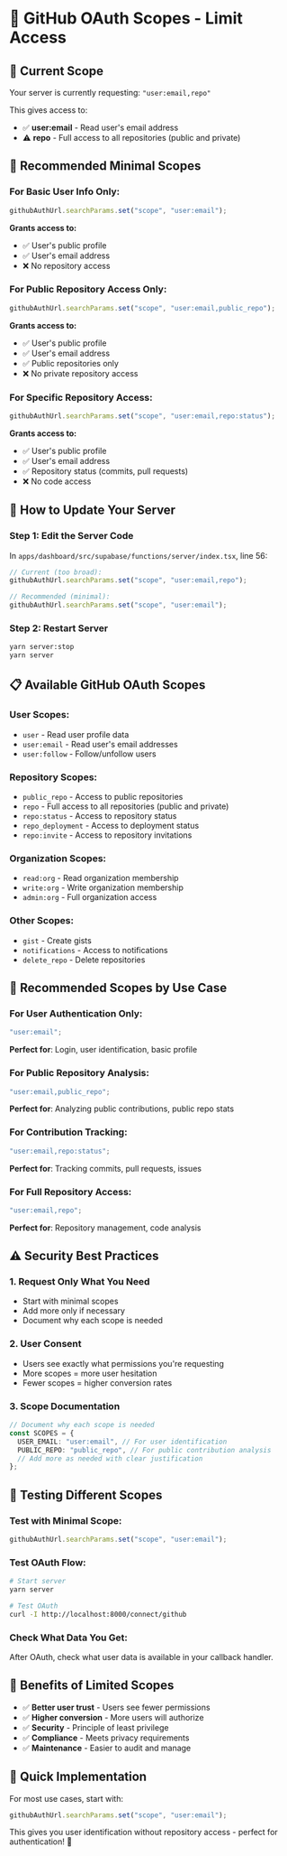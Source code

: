 # 🔐 GitHub OAuth Scopes - Limit Access

## 🎯 **Current Scope**

Your server is currently requesting: `"user:email,repo"`

This gives access to:

- ✅ **user:email** - Read user's email address
- ⚠️ **repo** - Full access to all repositories (public and private)

## 🚀 **Recommended Minimal Scopes**

### **For Basic User Info Only:**

```typescript
githubAuthUrl.searchParams.set("scope", "user:email");
```

**Grants access to:**

- ✅ User's public profile
- ✅ User's email address
- ❌ No repository access

### **For Public Repository Access Only:**

```typescript
githubAuthUrl.searchParams.set("scope", "user:email,public_repo");
```

**Grants access to:**

- ✅ User's public profile
- ✅ User's email address
- ✅ Public repositories only
- ❌ No private repository access

### **For Specific Repository Access:**

```typescript
githubAuthUrl.searchParams.set("scope", "user:email,repo:status");
```

**Grants access to:**

- ✅ User's public profile
- ✅ User's email address
- ✅ Repository status (commits, pull requests)
- ❌ No code access

## 🔧 **How to Update Your Server**

### **Step 1: Edit the Server Code**

In `apps/dashboard/src/supabase/functions/server/index.tsx`, line 56:

```typescript
// Current (too broad):
githubAuthUrl.searchParams.set("scope", "user:email,repo");

// Recommended (minimal):
githubAuthUrl.searchParams.set("scope", "user:email");
```

### **Step 2: Restart Server**

```bash
yarn server:stop
yarn server
```

## 📋 **Available GitHub OAuth Scopes**

### **User Scopes:**

- `user` - Read user profile data
- `user:email` - Read user's email addresses
- `user:follow` - Follow/unfollow users

### **Repository Scopes:**

- `public_repo` - Access to public repositories
- `repo` - Full access to all repositories (public and private)
- `repo:status` - Access to repository status
- `repo_deployment` - Access to deployment status
- `repo:invite` - Access to repository invitations

### **Organization Scopes:**

- `read:org` - Read organization membership
- `write:org` - Write organization membership
- `admin:org` - Full organization access

### **Other Scopes:**

- `gist` - Create gists
- `notifications` - Access to notifications
- `delete_repo` - Delete repositories

## 🎯 **Recommended Scopes by Use Case**

### **For User Authentication Only:**

```typescript
"user:email";
```

**Perfect for**: Login, user identification, basic profile

### **For Public Repository Analysis:**

```typescript
"user:email,public_repo";
```

**Perfect for**: Analyzing public contributions, public repo stats

### **For Contribution Tracking:**

```typescript
"user:email,repo:status";
```

**Perfect for**: Tracking commits, pull requests, issues

### **For Full Repository Access:**

```typescript
"user:email,repo";
```

**Perfect for**: Repository management, code analysis

## ⚠️ **Security Best Practices**

### **1. Request Only What You Need**

- Start with minimal scopes
- Add more only if necessary
- Document why each scope is needed

### **2. User Consent**

- Users see exactly what permissions you're requesting
- More scopes = more user hesitation
- Fewer scopes = higher conversion rates

### **3. Scope Documentation**

```typescript
// Document why each scope is needed
const SCOPES = {
  USER_EMAIL: "user:email", // For user identification
  PUBLIC_REPO: "public_repo", // For public contribution analysis
  // Add more as needed with clear justification
};
```

## 🧪 **Testing Different Scopes**

### **Test with Minimal Scope:**

```typescript
githubAuthUrl.searchParams.set("scope", "user:email");
```

### **Test OAuth Flow:**

```bash
# Start server
yarn server

# Test OAuth
curl -I http://localhost:8000/connect/github
```

### **Check What Data You Get:**

After OAuth, check what user data is available in your callback handler.

## 🎉 **Benefits of Limited Scopes**

- ✅ **Better user trust** - Users see fewer permissions
- ✅ **Higher conversion** - More users will authorize
- ✅ **Security** - Principle of least privilege
- ✅ **Compliance** - Meets privacy requirements
- ✅ **Maintenance** - Easier to audit and manage

## 🚀 **Quick Implementation**

For most use cases, start with:

```typescript
githubAuthUrl.searchParams.set("scope", "user:email");
```

This gives you user identification without repository access - perfect for authentication! 🎯
